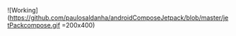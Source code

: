 ![Working](https://github.com/paulosaldanha/androidComposeJetpack/blob/master/jetPackcompose.gif =200x400)